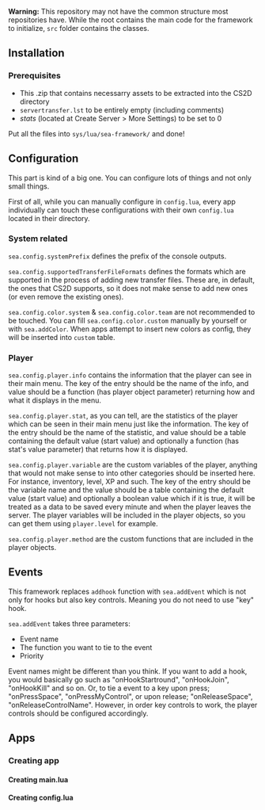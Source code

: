 **Warning:** This repository may not have the common structure most repositories have. While the root contains the main code for the framework to initialize, `src` folder contains the classes.

## Installation
### Prerequisites
- This .zip that contains necessarry assets to be extracted into the CS2D directory
- `servertransfer.lst` to be entirely empty (including comments)
- *stats* (located at Create Server > More Settings) to be set to 0

Put all the files into `sys/lua/sea-framework/` and done!

## Configuration
This part is kind of a big one. You can configure lots of things and not only small things.

First of all, while you can manually configure in `config.lua`, every app individually can touch these configurations with their own `config.lua` located in their directory.

### System related
`sea.config.systemPrefix` defines the prefix of the console outputs.

`sea.config.supportedTransferFileFormats` defines the formats which are supported in the process of adding new transfer files. These are, in default, the ones that CS2D supports, so it does not make sense to add new ones (or even remove the existing ones).

`sea.config.color.system` & `sea.config.color.team` are not recommended to be touched. You can fill `sea.config.color.custom` manually by yourself or with `sea.addColor`. When apps attempt to insert new colors as config, they will be inserted into `custom` table.

### Player
`sea.config.player.info` contains the information that the player can see in their main menu. The key of the entry should be the name of the info, and value should be a function (has player object parameter) returning how and what it displays in the menu.

`sea.config.player.stat`, as you can tell, are the statistics of the player which can be seen in their main menu just like the information. The key of the entry should be the name of the statistic, and value should be a table containing the default value (start value) and optionally a function (has stat's value parameter) that returns how it is displayed.

`sea.config.player.variable` are the custom variables of the player, anything that would not make sense to into other categories should be inserted here. For instance, inventory, level, XP and such. The key of the entry should be the variable name and the value should be a table containing the default value (start value) and optionally a boolean value which if it is true, it will be treated as a data to be saved every minute and when the player leaves the server. The player variables will be included in the player objects, so you can get them using `player.level` for example.

`sea.config.player.method` are the custom functions that are included in the player objects.

## Events
This framework replaces `addhook` function with `sea.addEvent` which is not only for hooks but also key controls. Meaning you do not need to use "key" hook.

`sea.addEvent` takes three parameters:
* Event name
* The function you want to tie to the event
* Priority

Event names might be different than you think. If you want to add a hook, you would basically go such as "onHookStartround", "onHookJoin", "onHookKill" and so on. Or, to tie a event to a key upon press; "onPressSpace", "onPressMyControl", or upon release; "onReleaseSpace", "onReleaseControlName". However, in order key controls to work, the player controls should be configured accordingly.

## Apps
### Creating app

#### Creating main.lua

#### Creating config.lua
